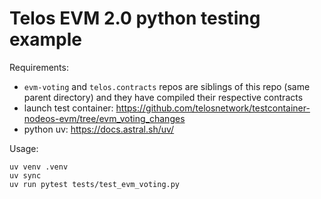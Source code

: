 # Telos EVM 2.0 python testing example

Requirements:

 - `evm-voting` and `telos.contracts` repos are siblings of this repo (same parent directory) and they have compiled their respective contracts
 - launch test container: https://github.com/telosnetwork/testcontainer-nodeos-evm/tree/evm_voting_changes
 - python uv: https://docs.astral.sh/uv/

Usage:

    uv venv .venv
    uv sync
    uv run pytest tests/test_evm_voting.py
